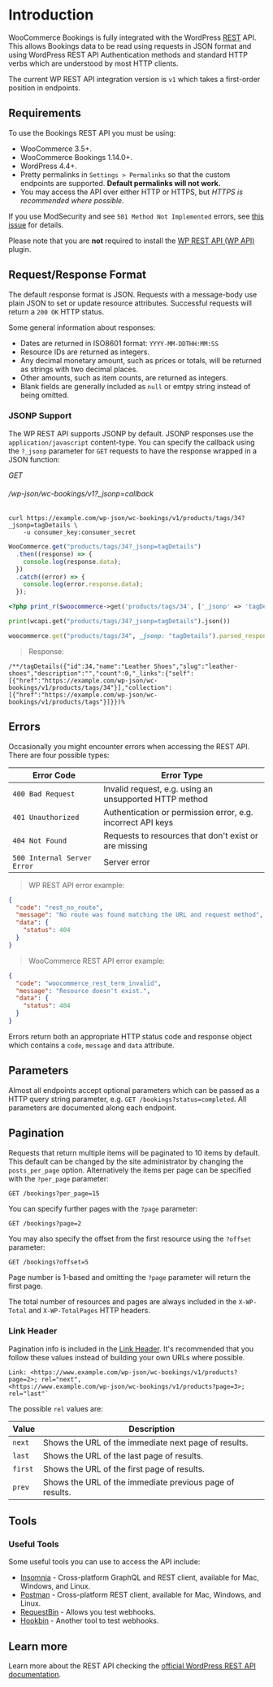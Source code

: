 # Introduction #

WooCommerce Bookings is fully integrated with the WordPress [REST](http://en.wikipedia.org/wiki/Representational_State_Transfer) API. This allows Bookings data to be read using requests in JSON format and using WordPress REST API Authentication methods and standard HTTP verbs which are understood by most HTTP clients.

The current WP REST API integration version is `v1` which takes a first-order position in endpoints. 

## Requirements ##

To use the Bookings REST API you must be using:

* WooCommerce 3.5+.
* WooCommerce Bookings 1.14.0+.
* WordPress 4.4+.
* Pretty permalinks in `Settings > Permalinks` so that the custom endpoints are supported. __Default permalinks will not work.__
* You may access the API over either HTTP or HTTPS, but *HTTPS is recommended where possible*.

If you use ModSecurity and see `501 Method Not Implemented` errors, see [this issue](https://github.com/woocommerce/woocommerce/issues/9838) for details.

<aside class="notice">
	Please note that you are <strong>not</strong> required to install the <a href="https://wordpress.org/plugins/rest-api/" target="_blank">WP REST API (WP API)</a> plugin.
</aside>

## Request/Response Format ##

The default response format is JSON. Requests with a message-body use plain JSON to set or update resource attributes. Successful requests will return a `200 OK` HTTP status.

Some general information about responses:

* Dates are returned in ISO8601 format: `YYYY-MM-DDTHH:MM:SS`
* Resource IDs are returned as integers.
* Any decimal monetary amount, such as prices or totals, will be returned as strings with two decimal places.
* Other amounts, such as item counts, are returned as integers.
* Blank fields are generally included as `null` or emtpy string instead of being omitted.

### JSONP Support ###

The WP REST API supports JSONP by default. JSONP responses use the `application/javascript` content-type. You can specify the callback using the `?_jsonp` parameter for `GET` requests to have the response wrapped in a JSON function:

<div class="api-endpoint">
	<div class="endpoint-data">
		<i class="label label-get">GET</i>
		<h6>/wp-json/wc-bookings/v1?_jsonp=callback</h6>
	</div>
</div>

```shell
curl https://example.com/wp-json/wc-bookings/v1/products/tags/34?_jsonp=tagDetails \
	-u consumer_key:consumer_secret
```

```javascript
WooCommerce.get("products/tags/34?_jsonp=tagDetails")
  .then((response) => {
    console.log(response.data);
  })
  .catch((error) => {
    console.log(error.response.data);
  });
```

```php
<?php print_r($woocommerce->get('products/tags/34', ['_jsonp' => 'tagDetails'])); ?>
```

```python
print(wcapi.get("products/tags/34?_jsonp=tagDetails").json())
```

```ruby
woocommerce.get("products/tags/34", _jsonp: "tagDetails").parsed_response
```

> Response:

```
/**/tagDetails({"id":34,"name":"Leather Shoes","slug":"leather-shoes","description":"","count":0,"_links":{"self":[{"href":"https://example.com/wp-json/wc-bookings/v1/products/tags/34"}],"collection":[{"href":"https://example.com/wp-json/wc-bookings/v1/products/tags"}]}})%
```

## Errors ##

Occasionally you might encounter errors when accessing the REST API. There are four possible types:

| Error Code                  | Error Type                                                  |
|-----------------------------|-------------------------------------------------------------|
| `400 Bad Request`           | Invalid request, e.g. using an unsupported HTTP method      |
| `401 Unauthorized`          | Authentication or permission error, e.g. incorrect API keys |
| `404 Not Found`             | Requests to resources that don't exist or are missing       |
| `500 Internal Server Error` | Server error                                                |

> WP REST API error example:

```json
{
  "code": "rest_no_route",
  "message": "No route was found matching the URL and request method",
  "data": {
    "status": 404
  }
}
```

> WooCommerce REST API error example:

```json
{
  "code": "woocommerce_rest_term_invalid",
  "message": "Resource doesn't exist.",
  "data": {
    "status": 404
  }
}
```

Errors return both an appropriate HTTP status code and response object which contains a `code`, `message` and `data` attribute.

## Parameters ##

Almost all endpoints accept optional parameters which can be passed as a HTTP query string parameter, e.g. `GET /bookings?status=completed`. All parameters are documented along each endpoint.

## Pagination ##

Requests that return multiple items will be paginated to 10 items by default. This default can be changed by the site administrator by changing the `posts_per_page` option. Alternatively the items per page can be specified with the `?per_page` parameter:

`GET /bookings?per_page=15`

You can specify further pages with the `?page` parameter:

`GET /bookings?page=2`

You may also specify the offset from the first resource using the `?offset` parameter:

`GET /bookings?offset=5`

Page number is 1-based and omitting the `?page` parameter will return the first page.

The total number of resources and pages are always included in the `X-WP-Total` and `X-WP-TotalPages` HTTP headers.

### Link Header ###

Pagination info is included in the [Link Header](http://tools.ietf.org/html/rfc5988). It's recommended that you follow these values instead of building your own URLs where possible.

```
Link: <https://www.example.com/wp-json/wc-bookings/v1/products?page=2>; rel="next",
<https://www.example.com/wp-json/wc-bookings/v1/products?page=3>; rel="last"`
```

The possible `rel` values are:

|  Value  |                       Description                        |
|---------|----------------------------------------------------------|
| `next`  | Shows the URL of the immediate next page of results.     |
| `last`  | Shows the URL of the last page of results.               |
| `first` | Shows the URL of the first page of results.              |
| `prev`  | Shows the URL of the immediate previous page of results. |

## Tools ##
### Useful Tools ###

Some useful tools you can use to access the API include:

- [Insomnia](https://insomnia.rest) - Cross-platform GraphQL and REST client, available for Mac, Windows, and Linux.
- [Postman](https://www.getpostman.com/) - Cross-platform REST client, available for Mac, Windows, and Linux.
- [RequestBin](https://requestbin.com) - Allows you test webhooks.
- [Hookbin](https://hookbin.com/) - Another tool to test webhooks.

## Learn more ##

Learn more about the REST API checking the <a href="https://developer.wordpress.org/rest-api/">official WordPress REST API documentation</a>.
